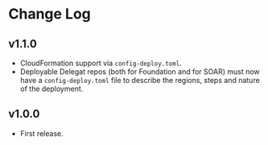 # Change Log

## v1.1.0
* CloudFormation support via `config-deploy.toml`.
* Deployable Delegat repos (both for Foundation and for SOAR) must now have a `config-deploy.toml` file
  to describe the regions, steps and nature of the deployment.

## v1.0.0
* First release.
